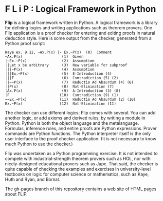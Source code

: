 F L i P : Logical Framework in Python
=====================================

**Flip** is a logical framework written in Python.  A logical framework is
a library for defining logics and writing applications such as theorem
provers.  One Flip application is a proof checker for entering and
editing proofs in natural deduction style.  Here is some output from
the checker, generated from a Python proof script:

    Kaye ex. 9.12, ~Ax.P(x) |- Ex.~P(x)  (0)  Comment
    ~Ax.P(x)                  (1)  Given
    |~Ex.~P(x)                (2)  Assumption
    ||Let x be arbitrary      (3)  New variable for subproof
    |||~P(x)                  (4)  Assumption
    |||Ex.~P(x)               (5)  E-Introduction (4)
    |||F                      (6)  Contradiction (5) (2)
    ||~~P(x)                  (7)  Reductio Ad Absurdum (4) (6)
    ||P(x)                    (8)  Not-Elimination (7)
    |Ax.P(x)                  (9)  A-Introduction (3) (8)
    |F                       (10)  Contradiction (9) (1)
    ~~Ex.~P(x)               (11)  Reductio Ad Absurdum (2) (10)
    Ex.~P(x)                 (12)  Not-Elimination (11)

The checker can use different logics; Flip comes with several.  You
can add another logic, or add axioms and derived rules, by writing a
module in Python.  Python is both the object language and the
metalanguage.  Formulas, inference rules, and entire proofs are Python
expressions.  Prover commands are Python functions.  The Python
interpreter itself is the only user interface to the proof checker
application.  (It is not necessary to know much Python to use the
checker.)

Flip was undertaken as a Python programming exercise.  It is not
intended to compete with industrial-strength theorem provers such as HOL,
nor with nicely-designed educational provers such as Jape.
That said, the checker is quite capable of checking the examples and
exercises in university-level textbooks on logic for computer science or
mathematics, such as Kaye, Huth and Ryan, and Bornat.

The gh-pages branch of this repository contains a 
[web site](https://jon-jacky.github.io/FLiP/www/)
of HTML pages about FLiP.
